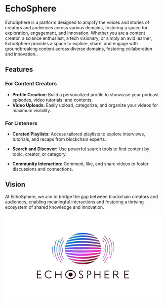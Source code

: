 # EchoSphere

<p>
EchoSphere is a platform designed to amplify the voices and stories of creators and audiences across various domains, fostering a space for exploration, engagement, and innovation. Whether you are a content creator, a science enthusiast, a tech visionary, or simply an avid learner, EchoSphere provides a space to explore, share, and engage with groundbreaking content across diverse domains, fostering collaboration and innovation..</p>

## Features

### For Content Creators

- <strong>Profile Creation:</strong> Build a personalized profile to showcase your podcast episodes, video tutorials, and contents.
- <strong>Video Uploads:</strong> Easily upload, categorize, and organize your videos for maximum visibility.

### For Listeners

- <strong>Curated Playlists:</strong> Access tailored playlists to explore interviews, tutorials, and recaps from blockchain experts.

- <strong>Search and Discover:</strong> Use powerful search tools to find content by topic, creator, or category.

- <strong>Community Interaction:</strong> Comment, like, and share videos to foster discussions and connections.

## Vision

<p>At EchoSphere, we aim to bridge the gap between blockchain creators and audiences, enabling meaningful interactions and fostering a thriving ecosystem of shared knowledge and innovation.</p>

<img title="logo" alt="logo" src="/images/echosp.png">
